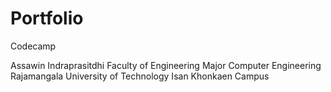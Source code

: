 # Portfolio
Codecamp

Assawin Indraprasitdhi
Faculty of Engineering
Major Computer Engineering
Rajamangala University of Technology Isan Khonkaen Campus
